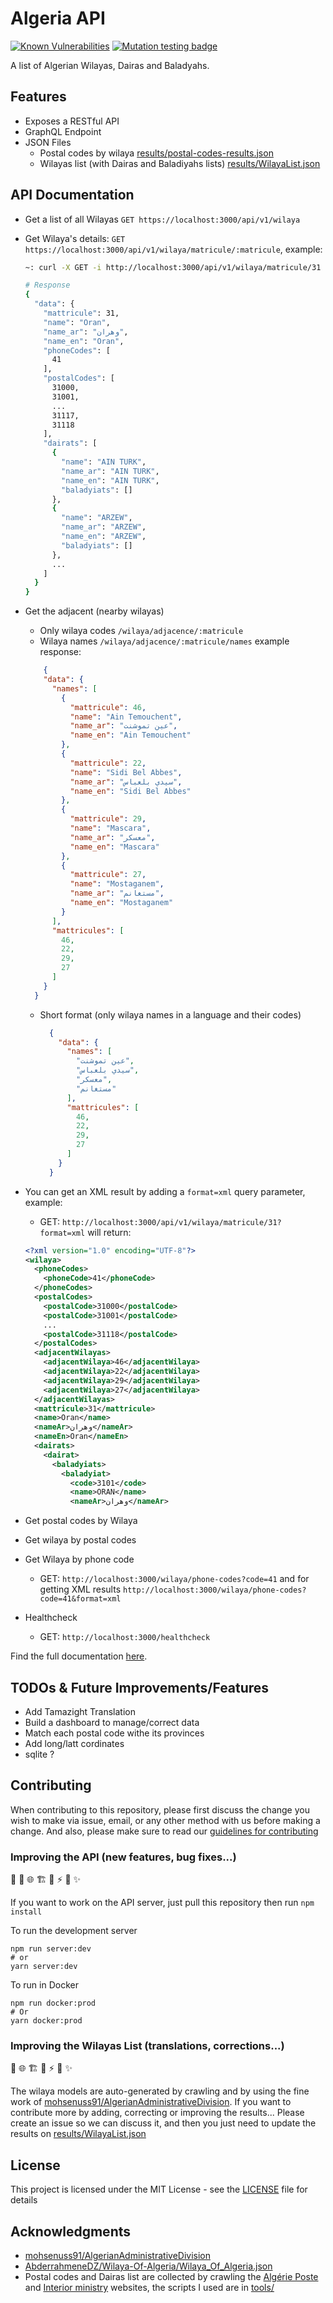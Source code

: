 # Algeria API

[![Known Vulnerabilities](https://snyk.io/test/github/Fcmam5/algeria-api/badge.svg)](https://snyk.io/test/github/Fcmam5/algeria-api) [![Mutation testing badge](https://img.shields.io/endpoint?style=flat&url=https%3A%2F%2Fbadge-api.stryker-mutator.io%2Fgithub.com%2FFcmam5%2Falgeria-api%2Fmaster)](https://stryker-mutator.github.io)

A list of Algerian Wilayas, Dairas and Baladyahs.

## Features

* Exposes a RESTful API
* GraphQL Endpoint
* JSON Files
  * Postal codes by wilaya [results/postal-codes-results.json](./results/postal-codes-results.json)
  * Wilayas list (with Dairas and Baladiyahs lists) [results/WilayaList.json](./results/WilayaList.json)

## API Documentation

* Get a list of all Wilayas `GET https://localhost:3000/api/v1/wilaya`
* Get Wilaya's details: `GET https://localhost:3000/api/v1/wilaya/matricule/:matricule`, example:

  ```bash
  ~: curl -X GET -i http://localhost:3000/api/v1/wilaya/matricule/31

  # Response
  {
    "data": {
      "mattricule": 31,
      "name": "Oran",
      "name_ar": "وهران",
      "name_en": "Oran",
      "phoneCodes": [
        41
      ],
      "postalCodes": [
        31000,
        31001,
        ...
        31117,
        31118
      ],
      "dairats": [
        {
          "name": "AIN TURK",
          "name_ar": "AIN TURK",
          "name_en": "AIN TURK",
          "baladyiats": []
        },
        {
          "name": "ARZEW",
          "name_ar": "ARZEW",
          "name_en": "ARZEW",
          "baladyiats": []
        },
        ...
      ]
    }
  }
  ```
* Get the adjacent (nearby wilayas)
  * Only wilaya codes `/wilaya/adjacence/:matricule`
  * Wilaya names `/wilaya/adjacence/:matricule/names` example response:

  ````json
      {
      "data": {
        "names": [
          {
            "mattricule": 46,
            "name": "Ain Temouchent",
            "name_ar": "عين تموشنت",
            "name_en": "Ain Temouchent"
          },
          {
            "mattricule": 22,
            "name": "Sidi Bel Abbes",
            "name_ar": "سيدي بلعباس",
            "name_en": "Sidi Bel Abbes"
          },
          {
            "mattricule": 29,
            "name": "Mascara",
            "name_ar": "معسكر",
            "name_en": "Mascara"
          },
          {
            "mattricule": 27,
            "name": "Mostaganem",
            "name_ar": "مستغانم",
            "name_en": "Mostaganem"
          }
        ],
        "mattricules": [
          46,
          22,
          29,
          27
        ]
      }
    }
  ````
  * Short format (only wilaya names in a language and their codes)

    ```json
      {
        "data": {
          "names": [
            "عين تموشنت",
            "سيدي بلعباس",
            "معسكر",
            "مستغانم"
          ],
          "mattricules": [
            46,
            22,
            29,
            27
          ]
        }
      }
    ```

* You can get an XML result by adding a `format=xml` query parameter, example:
  * GET: `http://localhost:3000/api/v1/wilaya/matricule/31?format=xml` will return:

  ```xml
  <?xml version="1.0" encoding="UTF-8"?>
  <wilaya>
    <phoneCodes>
      <phoneCode>41</phoneCode>
    </phoneCodes>
    <postalCodes>
      <postalCode>31000</postalCode>
      <postalCode>31001</postalCode>
      ...
      <postalCode>31118</postalCode>
    </postalCodes>
    <adjacentWilayas>
      <adjacentWilaya>46</adjacentWilaya>
      <adjacentWilaya>22</adjacentWilaya>
      <adjacentWilaya>29</adjacentWilaya>
      <adjacentWilaya>27</adjacentWilaya>
    </adjacentWilayas>
    <mattricule>31</mattricule>
    <name>Oran</name>
    <nameAr>وهران</nameAr>
    <nameEn>Oran</nameEn>
    <dairats>
      <dairat>
        <baladyiats>
          <baladyiat>
            <code>3101</code>
            <name>ORAN</name>
            <nameAr>وهران</nameAr>
  ```

* Get postal codes by Wilaya
* Get wilaya by postal codes
* Get Wilaya by phone code
  * GET: `http://localhost:3000/wilaya/phone-codes?code=41` and for getting XML results `http://localhost:3000/wilaya/phone-codes?code=41&format=xml`

* Healthcheck
  * GET: `http://localhost:3000/healthcheck`

Find the full documentation [here](https://documenter.getpostman.com/view/6370698/SW12ywmH?version=latest).

## TODOs & Future Improvements/Features

* Add Tamazight Translation
* Build a dashboard to manage/correct data
* Match each postal code withe its provinces
* Add long/latt cordinates
* sqlite ?

## Contributing

When contributing to this repository, please first discuss the change you wish to make via issue, email, or any other method with us before making a change. And also, please make sure to read our [guidelines for contributing](CONTRIBUTING.md)

### Improving the API (new features, bug fixes...)

:pencil: :whale: :globe_with_meridians: :building_construction: :bug: :zap: :construction_worker: :sparkles:

If you want to work on the API server, just pull this repository then run `npm install`

To run the development server

```
npm run server:dev
# or
yarn server:dev
```

To run in Docker

```
npm run docker:prod
# Or
yarn docker:prod
```

### Improving the Wilayas List (translations, corrections...)

:pencil: :globe_with_meridians: :building_construction: :bug: :zap: :construction_worker: :sparkles:

The wilaya models are auto-generated by crawling and by using the fine work of [mohsenuss91/AlgerianAdministrativeDivision](https://github.com/mohsenuss91/AlgerianAdministrativeDivision). If you want to contribute more by adding, correcting or improving the results... Please create an issue so we can discuss it, and then you just need to update the results on [results/WilayaList.json](./results/WilayaList.json)

## License

This project is licensed under the MIT License - see the [LICENSE](./LICENSE) file for details

## Acknowledgments

* [mohsenuss91/AlgerianAdministrativeDivision](https://github.com/mohsenuss91/AlgerianAdministrativeDivision)
* [AbderrahmeneDZ/Wilaya-Of-Algeria/Wilaya_Of_Algeria.json](https://github.com/AbderrahmeneDZ/Wilaya-Of-Algeria/blob/master/Wilaya_Of_Algeria.json)
* Postal codes and Dairas list are collected by crawling the [Algérie Poste](https://www.poste.dz/) and [Interior ministry](http://www.interieur.gov.dz/) websites, the scripts I used are in [tools/](./tools/README.md)
